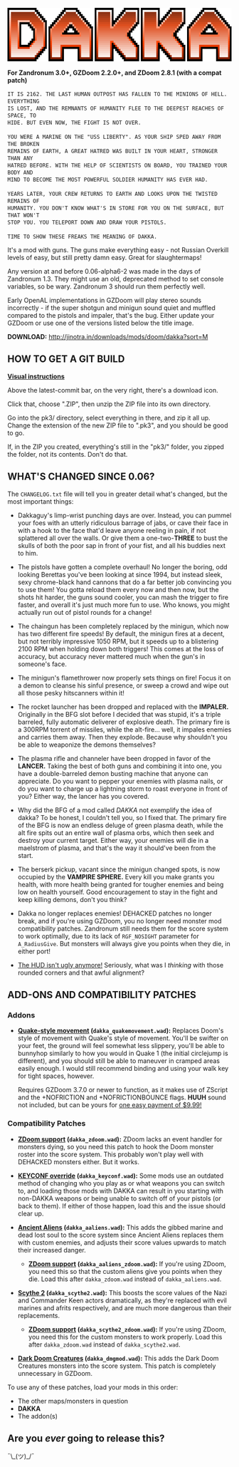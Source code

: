 ![DAKKA](/README_logo.png "necessary")

**For Zandronum 3.0+, GZDoom 2.2.0+, and ZDoom 2.8.1 (with a compat patch)**

```text
IT IS 2162. THE LAST HUMAN OUTPOST HAS FALLEN TO THE MINIONS OF HELL. EVERYTHING
IS LOST, AND THE REMNANTS OF HUMANITY FLEE TO THE DEEPEST REACHES OF SPACE, TO
HIDE. BUT EVEN NOW, THE FIGHT IS NOT OVER.

YOU WERE A MARINE ON THE "USS LIBERTY". AS YOUR SHIP SPED AWAY FROM THE BROKEN
REMAINS OF EARTH, A GREAT HATRED WAS BUILT IN YOUR HEART, STRONGER THAN ANY
HATRED BEFORE. WITH THE HELP OF SCIENTISTS ON BOARD, YOU TRAINED YOUR BODY AND
MIND TO BECOME THE MOST POWERFUL SOLDIER HUMANITY HAS EVER HAD.

YEARS LATER, YOUR CREW RETURNS TO EARTH AND LOOKS UPON THE TWISTED REMAINS OF
HUMANITY. YOU DON'T KNOW WHAT'S IN STORE FOR YOU ON THE SURFACE, BUT THAT WON'T
STOP YOU. YOU TELEPORT DOWN AND DRAW YOUR PISTOLS.

TIME TO SHOW THESE FREAKS THE MEANING OF DAKKA.
```

It's a mod with guns. The guns make everything easy - not Russian Overkill levels
of easy, but still pretty damn easy. Great for slaughtermaps!

Any version at and before 0.06-alpha6-2 was made in the days of Zandronum 1.3.
They might use an old, deprecated method to set console variables, so be wary.
Zandronum 3 should run them perfectly well.

Early OpenAL implementations in GZDoom will play stereo sounds incorrectly - if
the super shotgun and minigun sound quiet and muffled compared to the pistols and
impaler, that's the bug. Either update your GZDoom or use one of the versions listed
below the title image.

**DOWNLOAD:** http://jinotra.in/downloads/mods/doom/dakka?sort=M



## HOW TO GET A GIT BUILD

**[Visual instructions](http://jinotra.in/static/downloads/dakkaVids/how2dakkaGit.webm)**

Above the latest-commit bar, on the very right, there's a download icon.

Click that, choose ".ZIP", then unzip the ZIP file into its own directory.

Go into the pk3/ directory, select everything in there, and zip it all up.
Change the extension of the new ZIP file to ".pk3", and you should be good to go.

If, in the ZIP you created, everything's still in the "pk3/" folder, you zipped
the folder, not its contents. Don't do that.



## WHAT'S CHANGED SINCE 0.06?

The `CHANGELOG.txt` file will tell you in greater detail what's changed, but the
most important things:

- Dakkaguy's limp-wrist punching days are over. Instead, you can pummel your foes
    with an utterly ridiculous barrage of jabs, or cave their face in with a hook
    to the face that'd leave anyone reeling in pain, if not splattered all over the
    walls. Or give them a one-two-**THREE** to bust the skulls of both the poor sap
    in front of your fist, and all his buddies next to him.
    
- The pistols have gotten a complete overhaul! No longer the boring, odd looking
    Berettas you've been looking at since 1994, but instead sleek, sexy chrome-black
    hand cannons that do a far better job convincing you to use them! You gotta
    reload them every now and then now, but the shots hit harder, the guns sound
    cooler, you can mash the trigger to fire faster, and overall it's just much
    more fun to use. Who knows, you might actually run out of pistol rounds for
    a change!

- The chaingun has been completely replaced by the minigun, which now has two
    different fire speeds! By default, the minigun fires at a decent, but not
    terribly impressive 1050 RPM, but it speeds up to a blistering 2100 RPM when
    holding down both triggers! This comes at the loss of accuracy, but accuracy
    never mattered much when the gun's in someone's face.

- The minigun's flamethrower now properly sets things on fire! Focus it on a
    demon to cleanse his sinful presence, or sweep a crowd and wipe out all those
    pesky hitscanners within it!

- The rocket launcher has been dropped and replaced with the **IMPALER.**
    Originally in the BFG slot before I decided that was stupid, it's a triple
    barreled, fully automatic deliverer of explosive death. The primary fire is
    a 300RPM torrent of missiles, while the alt-fire... well, it impales enemies
    and carries them away. Then they explode. Because why shouldn't you be able
    to weaponize the demons themselves?

- The plasma rifle and channeler have been dropped in favor of the **LANCER.**
    Taking the best of both guns and combining it into one, you have a double-barreled
    demon busting machine that anyone can appreciate. Do you want to pepper your
    enemies with plasma nails, or do you want to charge up a lightning storm to
    roast everyone in front of you? Either way, the lancer has you covered.

- Why did the BFG of a mod called *DAKKA* not exemplify the idea of dakka? To be
    honest, I couldn't tell you, so I fixed that. The primary fire of the BFG is
    now an endless deluge of green plasma death, while the alt fire spits out an
    entire wall of plasma orbs, which then seek and destroy your current target.
    Either way, your enemies will die in a maelstrom of plasma, and that's the
    way it should've been from the start.

- The berserk pickup, vacant since the minigun changed spots, is now occupied by
    the **VAMPIRE SPHERE.** Every kill you make grants you health, with more
    health being granted for tougher enemies and being low on health yourself.
    Good encouragement to stay in the fight and keep killing demons, don't you think?

- Dakka no longer replaces enemies! DEHACKED patches no longer break, and if you're
    using GZDoom, you no longer need monster mod compatibility patches. Zandronum
    still needs them for the score system to work optimally, due to its lack of
    `RGF_NOSIGHT` parameter for `A_RadiusGive`. But monsters will always give you
    points when they die, in either port!

- [The HUD isn't ugly anymore!](http://jinotra.in/static/dakkastuff/hudcomparison.png)
    Seriously, what was I *thinking* with those rounded corners and that awful alignment?



## ADD-ONS AND COMPATIBILITY PATCHES

### Addons

- **[Quake-style movement](http://git.jinotra.in/ijon/dakka/raw/master/addons/dakka_quakemovement.wad) (`dakka_quakemovement.wad`):**
    Replaces Doom's style of movement with Quake's style of movement. You'll be
    swifter on your feet, the ground will feel somewhat less slippery, you'll be
    able to bunnyhop similarly to how you would in Quake 1 (the initial circlejump
    is different), and you should still be able to maneuver in cramped areas easily
    enough. I would still recommend binding and using your walk key for tight spaces,
    however.
    
    Requires GZDoom 3.7.0 or newer to function, as it makes use of ZScript and the
    +NOFRICTION and +NOFRICTIONBOUNCE flags. **HUUH** sound not included, but can
    be yours for [one easy payment of $9.99!](http://jinotra.in/static/downloads/mods/doom/assorted/HUUH.wad)


### Compatibility Patches

- **[ZDoom support](http://git.jinotra.in/ijon/dakka/raw/master/addons/dakka_zdoom.wad) (`dakka_zdoom.wad`):**
    ZDoom lacks an event handler for monsters dying, so you need this patch to hook
    the Doom monster roster into the score system. This probably won't play well
    with DEHACKED monsters either. But it works.

- **[KEYCONF override](http://git.jinotra.in/ijon/dakka/raw/master/addons/dakka_keyconf.wad) (`dakka_keyconf.wad`):**
    Some mods use an outdated method of changing who you play as or what weapons
    you can switch to, and loading those mods with DAKKA can result in you starting
    with non-DAKKA weapons or being unable to switch off of your pistols (or back
    to them). If either of those happen, load this and the issue should clear up.

- **[Ancient Aliens](http://git.jinotra.in/ijon/dakka/raw/master/addons/dakka_aaliens.wad) (`dakka_aaliens.wad`):**
    This adds the gibbed marine and dead lost soul to the score system since
    Ancient Aliens replaces them with custom enemies, and adjusts their score
    values upwards to match their increased danger.
    
    - **[ZDoom support](http://git.jinotra.in/ijon/dakka/raw/master/addons/dakka_aaliens_zdoom.wad) (`dakka_aaliens_zdoom.wad`):**
        If you're using ZDoom, you need this so that the custom aliens give you
        points when they die. Load this after `dakka_zdoom.wad` instead of `dakka_aaliens.wad`.

- **[Scythe 2](http://git.jinotra.in/ijon/dakka/raw/master/addons/dakka_scythe2.wad) (`dakka_scythe2.wad`):**
    This boosts the score values of the Nazi and Commander Keen actors dramatically,
    as they're replaced with evil marines and afrits respectively, and are much more
    dangerous than their replacements.
    
    - **[ZDoom support](http://git.jinotra.in/ijon/dakka/raw/master/addons/dakka_scythe2_zdoom.wad) (`dakka_scythe2_zdoom.wad`):**
        If you're using ZDoom, you need this for the custom monsters to work properly.
        Load this after `dakka_zdoom.wad` instead of `dakka_scythe2.wad`.
    
- **[Dark Doom Creatures](http://git.jinotra.in/ijon/dakka/raw/master/addons/dakka_dmgmod.wad) (`dakka_dmgmod.wad`):**
    This adds the Dark Doom Creatures monsters into the score system.
    This patch is completely unnecessary in GZDoom.


To use any of these patches, load your mods in this order:

- The other maps/monsters in question
- **DAKKA**
- The addon(s)



## Are you *ever* going to release this?

¯\\\_(ツ)\_/¯